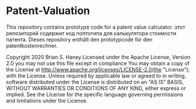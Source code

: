 # Patent-Valuation
This repository contains prototype code for a patent value calculator.
этот репозиторий содержит код поптотипа для калькулятора стоимости патента.
Dieses repository enthält den prototypcode für den patentkostenrechner.

Copyright 2020 Brian S. Haney
Licensed under the Apache License, Version 2.0 you may not use this file except in compliance You may obtain a copy of the License at
http://www.apache.org/licenses/LICENSE-2.0(the "License"); with the License.
Unless required by applicable law or agreed to in writing, software distributed under the License is distributed on an "AS IS" BASIS, WITHOUT WARRANTIES OR CONDITIONS OF ANY KIND, either express or implied. See the License for the specific language governing permissions and limitations under the License.

